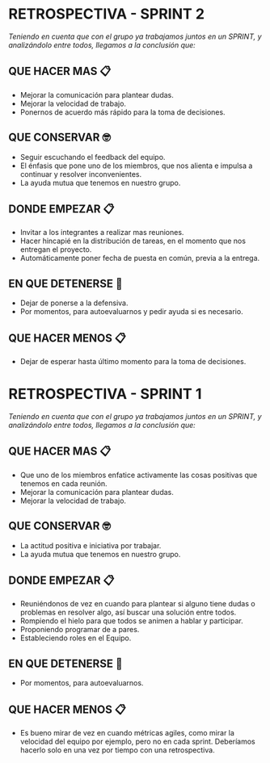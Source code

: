 # RETROSPECTIVA - SPRINT 2

_Teniendo  en cuenta que con el grupo ya trabajamos juntos en un SPRINT, y analizándolo entre todos, llegamos a la conclusión que:_

## QUE HACER MAS 📋

* Mejorar la comunicación para plantear dudas.
* Mejorar la velocidad de trabajo.
* Ponernos de acuerdo más rápido para la toma de decisiones.

## QUE CONSERVAR 🤓

* Seguir escuchando el feedback del equipo.
* El énfasis que pone uno de los miembros, que nos alienta e impulsa a continuar y resolver inconvenientes.
* La ayuda mutua que tenemos en nuestro grupo.

## DONDE EMPEZAR 📋

* Invitar a los integrantes a realizar mas reuniones.
* Hacer hincapié en la distribución de tareas, en el momento que nos entregan el proyecto.      
* Automáticamente poner fecha de puesta en común, previa a la entrega.

## EN QUE DETENERSE 📢

* Dejar de ponerse a la defensiva.
* Por momentos, para autoevaluarnos y pedir ayuda si es necesario.

## QUE HACER MENOS 📋

* Dejar de esperar hasta último momento para la toma de decisiones.


# RETROSPECTIVA - SPRINT 1


_Teniendo  en cuenta que con el grupo ya trabajamos juntos en un SPRINT, y analizándolo entre todos, llegamos a la conclusión que:_

## QUE HACER MAS 📋

* Que uno de los miembros enfatice activamente las cosas positivas que tenemos en cada reunión.
* Mejorar la comunicación para plantear dudas.
* Mejorar la velocidad de trabajo.

## QUE CONSERVAR 🤓

* La actitud positiva e iniciativa por trabajar.
* La ayuda mutua que tenemos en nuestro grupo.

## DONDE EMPEZAR 📋

* Reuniéndonos de vez en cuando para plantear si alguno tiene dudas o problemas en resolver algo, así buscar una solución entre todos.
* Rompiendo el hielo para que todos se animen a hablar y participar.
* Proponiendo programar de a pares.
* Estableciendo roles en el Equipo.

## EN QUE DETENERSE 📢

* Por momentos, para autoevaluarnos.

## QUE HACER MENOS 📋

* Es bueno mirar de vez en cuando métricas agiles, como mirar la velocidad del equipo por ejemplo, pero no en cada sprint. Deberíamos hacerlo solo en una vez por tiempo con una retrospectiva.


